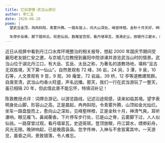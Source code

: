 ```yaml
---
title: 忆旧游慢·武当山游记
author: 李仁玉
date: 2020-06-20
poem: |
  望武当金顶，冉冉斜阳，青雾升腾。一路车旋上，向大山深处，峰壑林橙。金秋十月天好，神爽沐微风。更瀑响岩崖，雁飞澄碧，香溢杜蘅。

  车停步岳瘠，脚下踏祥云，宛若仙翁。数庵堂宫观，看丹墙翠瓦，落满史尘。放眼丹江碧水，缥缈彩舟濛。忽钟罄声来，晚霞袅袅催归程。
---
```


近日从视屏中看到丹江口水库环境整治的相关报导，想起 2000 年国庆节期间受襄阳老友姚仁安之邀，与京城几位教授到襄阳中院讲课并游览武当山时的情景。武当山位于湖北丹江口，有大岳、玄岳、太岳之称，为著名的道教场地，堪称“亘古无双胜境，天下第一仙山”。自然景观有 72 峰，36 岩，24 涧，3 潭，9 泉，10 石等，人文景观有 9 宫，9 观，36 庵堂，72 岩庙，39 桥，12 亭等道教建筑群。自唐至清，武当山均香火旺盛，声名远播。那天，我们一行在武当游玩了一整天，虽已相隔 20 年，但此情此景不能忘怀，特填词补记！

陈敦教授点评：词牌合游记。以游览路线，记述沿途观感，读来如临其境。望字表明身处山脚，形容山之高。正是晨起，冉冉斜阳，令青雾升腾，山顶如金光灿烂。坐车一路盘旋而上，愈向山之深处，见峰壑林橙，正是金秋十月，神清气爽。耳听瀑响，眼见雁飞，鼻闻蘅香。下片停车步行处，已是山之脊，云雾脚下过，人人似仙翁。一路穿堂过观，看丹墙翠瓦，史迹斑斑。登顶放眼，丹江碧水，缥缈彩舟，风光无限。晚钟响起，已是晚霞袅袅。忽字传神，入神与不舍皆寓其中。一天游览，晨昏之间，景致错落，令人难忘。
